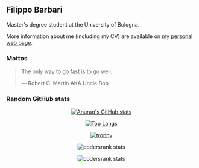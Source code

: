 ## Filippo Barbari

Master's degree student at the University of Bologna.

More information about me (including my CV) are available on [my personal web page](https://ledmington.github.io).

### Mottos

<blockquote class="twitter-tweet"><p lang="en" dir="ltr">The only way to go fast is to go well.</p>&mdash; Robert C. Martin AKA Uncle Bob</blockquote>

### Random GitHub stats

<div align="center">

[![Anurag's GitHub stats](https://github-readme-stats.vercel.app/api?username=DanySK)](https://github.com/anuraghazra/github-readme-stats)

[![Top Langs](https://github-readme-stats.vercel.app/api/top-langs/?username=DanySK&hide=html,css,xslt,makefile&langs_count=30)](https://github.com/anuraghazra/github-readme-stats)

[![trophy](https://github-profile-trophy.vercel.app/?username=DanySK)](https://github.com/ryo-ma/github-profile-trophy)

![codersrank stats](https://cr-ss-service.azurewebsites.net/api/ScreenShot?widget=summary&username=DanySK)
  
![codersrank stats](https://cr-skills-chart-widget.azurewebsites.net/api/api?username=DanySK)

</div>

